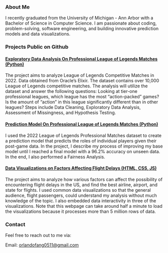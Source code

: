 ### About Me
I recently graduated from the University of Michigan - Ann Arbor with a Bachelor of Science in Computer Science. I am passionate about coding, problem-solving, software engineering, and building innovative prediction models and data visualizations.

### Projects Public on Github
#### [Exploratory Data Analysis On Professional League of Legends Matches (Python)](https://orlandofang.github.io/most-exciting-league-in-league-of-legends/)
The project aims to analyze League of Legends Competitive Matches in 2022. Data obtained from Oracle’s Elixir. The dataset contains over 10,000 League of Legends competitive matches. The analysis will utilize the dataset and answer the following questions: Looking at tier-one professional leagues, which league has the most “action-packed” games? Is the amount of “action” in this league significantly different than in other leagues?
Steps include Data Cleaning, Exploratory Data Analysis, Assessment of Missingness, and Hypothesis Testing.

#### [Prediction Model On Professional League of Legends Matches (Python)](https://orlandofang.github.io/league-of-legends-role-prediction/)
I used the 2022 League of Legends Professional Matches dataset to create a prediction model that predicts the roles of individual players given their post-game data. In the project, I describe my process of improving my base model until I reached a final model with a 96.2% accuracy on unseen data. In the end, I also performed a Fairness Analysis.

#### [Data Visualizations on Factors Affecting Flight Delays (HTML, CSS, JS)](https://orlandofang.github.io/Flight_Delays/)
The project aims to analyze how various factors can affect the possibility of encountering flight delays in the US, and find the best airline, airport, and state for flights. I used common data visualizations so that the general audience, flight passengers, could understand my analysis without much knowledge of the topic. I also embedded data interactivity in three of the visualizations.
Note that this webpage can take around half a minute to load the visualizations because it processes more than 5 million rows of data.

### Contact
Feel free to reach out to me via:

Email: orlandofang0511@gmail.com

